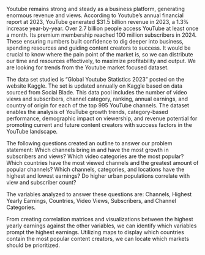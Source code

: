 Youtube remains strong and steady as a business platform, generating enormous revenue and views. 
According to Youtube’s annual financial report at 2023, YouTube generated $31.5 billion revenue in 2023, a 1.3% increase year-by-year. Over 2.7 billion people access YouTube at least once a month. 
Its premium membership reached 100 million subscribers in 2024. These ensuring numbers built confidence to dig deeper into business, spending resources and guiding content creators to success. 
It would be crucial to know where the pain point of the market is, so we can distribute our time and resources effectively, to maximize profitability and output. We are looking for trends from the Youtube market focused dataset. 

The data set studied is “Global Youtube Statistics 2023” posted on the website Kaggle. The set is updated annually on Kaggle based on data sourced from Social Blade. 
This data pool includes the number of video views and subscribers, channel category, ranking, annual earnings, and country of origin for each of the top 995 YouTube channels. 
The dataset enables the analysis of YouTube growth trends, category-based performance, demographic impact on viewership, and revenue potential for promoting current and future content creators with success factors in the YouTube landscape.

The following questions created an outline to answer our problem statement: 
Which channels bring in and have the most growth in subscribers and views? 
Which video categories are the most popular? 
Which countries have the most viewed channels and the greatest amount of popular channels? 
Which channels, categories, and locations have the highest and lowest earnings? 
Do higher urban populations correlate with view and subscriber count?

The variables analyzed to answer these questions are: Channels, Highest Yearly Earnings, Countries, Video Views, Subscribers, and Channel Categories.
      
From creating correlation matrices and visualizations between the highest yearly earnings against the other variables, we can identify which variables prompt the highest earnings. 
Utilizing maps to display which countries contain the most popular content creators, we can locate which markets should be prioritized.
